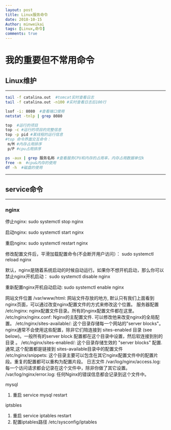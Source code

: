 ```yaml
---
layout: post
title: Linux服务命令
date: 2018-10-15
Author: minweikai
tags: [Linux,命令]
comments: true
---
```


# 我的重要但不常用命令

## Linux维护

------

```bash
tail -f catalina.out  #tomcat实时查看日志
tail -f catalina.out -n100 #实时查看日志后100行

lsof -i: 8080  #查看端口使用
netstat -tnlp | grep 8080

top  #运行的项目
top -c #运行的项目的完整信息
top -p pid #某线程的运行信息
#top 命令界面交互命令：
 m/M #内存占用排序
 p/P #cpu占用排序

ps -aux | grep 服务名称 #查看服务CPU和内存的占用率，内存占用数据单位k
free -m  #cpu&内存的使用
df -h  #磁盘的使用
```



------



## service命令

------

### nginx

停止nginx:
sudo systemctl stop nginx

启动nginx:
sudo systemctl start nginx

重启nginx:
sudo systemctl restart nginx

修改配置文件后，平滑加载配置命令(不会断开用户访问）：
sudo systemctl reload nginx

默认，nginx是随着系统启动的时候自动运行。如果你不想开机启动，那么你可以禁止nginx开机启动：
sudo systemctl disable nginx

重新配置nginx开机自动启动:
sudo systemctl enable nginx

网站文件位置
/var/www/html: 网站文件存放的地方, 默认只有我们上面看到nginx页面，可以通过改变nginx配置文件的方式来修改这个位置。
服务器配置
/etc/nginx: nginx配置文件目录。所有的nginx配置文件都在这里。
/etc/nginx/nginx.conf: Nginx的主配置文件. 可以修改他来改变nginx的全局配置。
/etc/nginx/sites-available/: 这个目录存储每一个网站的"server blocks"。nginx通常不会使用这些配置，除非它们陪连接到  sites-enabled 目录 (see below)。一般所有的server block 配置都在这个目录中设置，然后软连接到别的目录 。
/etc/nginx/sites-enabled/: 这个目录存储生效的 "server blocks" 配置. 通常,这个配置都是链接到 sites-available目录中的配置文件
/etc/nginx/snippets: 这个目录主要可以包含在其它nginx配置文件中的配置片段。重复的配置都可以重构为配置片段。
日志文件
/var/log/nginx/access.log: 每一个访问请求都会记录在这个文件中，除非你做了其它设置。
/var/log/nginx/error.log: 任何Nginx的错误信息都会记录到这个文件中。

mysql

1. 重启 service mysql restart

iptsbles

1. 重启 service iptables restart
2. 配置iptables路径  /etc/sysconfig/iptables